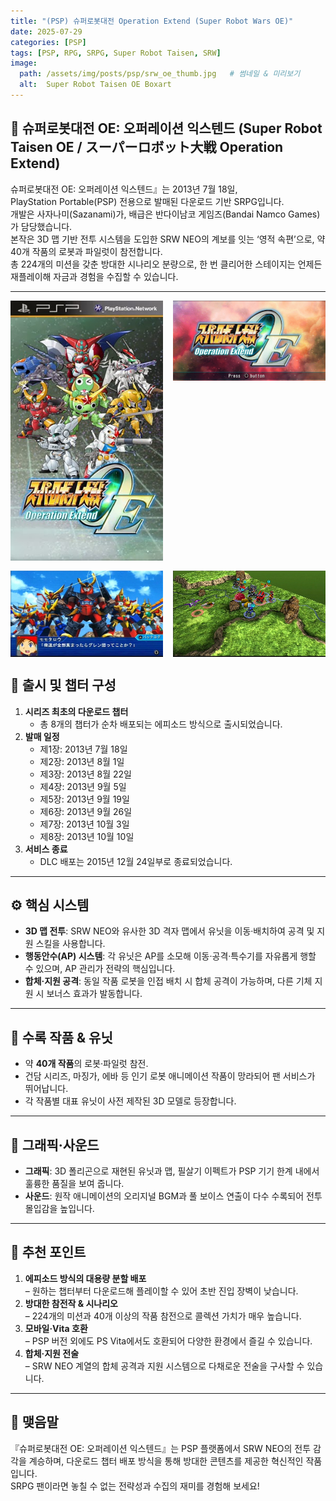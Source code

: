 ```yaml
---
title: "(PSP) 슈퍼로봇대전 Operation Extend (Super Robot Wars OE)"
date: 2025-07-29
categories: [PSP]
tags: [PSP, RPG, SRPG, Super Robot Taisen, SRW]
image:
  path: /assets/img/posts/psp/srw_oe_thumb.jpg   # 썸네일 & 미리보기
  alt:  Super Robot Taisen OE Boxart
---
```


## 📜 슈퍼로봇대전 OE: 오퍼레이션 익스텐드 (Super Robot Taisen OE / スーパーロボット大戦 Operation Extend)

슈퍼로봇대전 OE: 오퍼레이션 익스텐드』는 2013년 7월 18일, PlayStation Portable(PSP) 전용으로 발매된 다운로드 기반 SRPG입니다.  
개발은 사자나미(Sazanami)가, 배급은 반다이남코 게임즈(Bandai Namco Games)가 담당했습니다.  
본작은 3D 맵 기반 전투 시스템을 도입한 SRW NEO의 계보를 잇는 ‘영적 속편’으로, 약 40개 작품의 로봇과 파일럿이 참전합니다.  
총 224개의 미션을 갖춘 방대한 시나리오 분량으로, 한 번 클리어한 스테이지는 언제든 재플레이해 자금과 경험을 수집할 수 있습니다.   

---

<!-- <img src="/assets/img/posts/ps1/DQM_front.jpg" alt="DQM 표지">
![DQM표지](/assets/img/posts/ps1/DQM_front.jpg){: width="250px" } -->

<div style="display: grid; grid-template-columns: repeat(2, 1fr); gap: 1rem;">
  <img src="/assets/img/posts/psp/srw_oe_front.jpg" alt="슈로대OE 표지">
  <img src="/assets/img/posts/psp/srw_oe_title.jpg" alt="슈로대OE 타이틀">
  <img src="/assets/img/posts/psp/srw_oe_sc1.jpg" alt="슈로대OE 스샷">
  <img src="/assets/img/posts/psp/srw_oe_sc2.jpg" alt="슈로대OE 스샷">
</div>


## 📅 출시 및 챕터 구성

1. **시리즈 최초의 다운로드 챕터**  
   - 총 8개의 챕터가 순차 배포되는 에피소드 방식으로 출시되었습니다.   
2. **발매 일정**  
   - 제1장: 2013년 7월 18일    
   - 제2장: 2013년 8월 1일    
   - 제3장: 2013년 8월 22일    
   - 제4장: 2013년 9월 5일  
   - 제5장: 2013년 9월 19일  
   - 제6장: 2013년 9월 26일  
   - 제7장: 2013년 10월 3일  
   - 제8장: 2013년 10월 10일  
3. **서비스 종료**  
   - DLC 배포는 2015년 12월 24일부로 종료되었습니다.

---

## ⚙️ 핵심 시스템

- **3D 맵 전투**: SRW NEO와 유사한 3D 격자 맵에서 유닛을 이동·배치하여 공격 및 지원 스킬을 사용합니다.  
- **행동안수(AP) 시스템**: 각 유닛은 AP를 소모해 이동·공격·특수기를 자유롭게 행할 수 있으며, AP 관리가 전략의 핵심입니다.  
- **합체·지원 공격**: 동일 작품 로봇을 인접 배치 시 합체 공격이 가능하며, 다른 기체 지원 시 보너스 효과가 발동합니다.  

---

## 📜 수록 작품 & 유닛

- 약 **40개 작품**의 로봇·파일럿 참전.  
- 건담 시리즈, 마징가, 에바 등 인기 로봇 애니메이션 작품이 망라되어 팬 서비스가 뛰어납니다.  
- 각 작품별 대표 유닛이 사전 제작된 3D 모델로 등장합니다.  

---

## 🎨 그래픽·사운드

- **그래픽**: 3D 폴리곤으로 재현된 유닛과 맵, 필살기 이펙트가 PSP 기기 한계 내에서 훌륭한 품질을 보여 줍니다.  
- **사운드**: 원작 애니메이션의 오리지널 BGM과 풀 보이스 연출이 다수 수록되어 전투 몰입감을 높입니다.  

---

## 🎯 추천 포인트

1. **에피소드 방식의 대용량 분할 배포**  
   – 원하는 챕터부터 다운로드해 플레이할 수 있어 초반 진입 장벽이 낮습니다.  
2. **방대한 참전작 & 시나리오**  
   – 224개의 미션과 40개 이상의 작품 참전으로 콜렉션 가치가 매우 높습니다.  
3. **모바일·Vita 호환**  
   – PSP 버전 외에도 PS Vita에서도 호환되어 다양한 환경에서 즐길 수 있습니다.  
4. **합체·지원 전술**  
   – SRW NEO 계열의 합체 공격과 지원 시스템으로 다채로운 전술을 구사할 수 있습니다.  

---

## 🚀 맺음말

『슈퍼로봇대전 OE: 오퍼레이션 익스텐드』는 PSP 플랫폼에서 SRW NEO의 전투 감각을 계승하며, 다운로드 챕터 배포 방식을 통해 방대한 콘텐츠를 제공한 혁신적인 작품입니다.  
SRPG 팬이라면 놓칠 수 없는 전략성과 수집의 재미를 경험해 보세요!

<!-- *작성자: jjkkim88*  
*발행일: 2025년 7월 11일*   -->